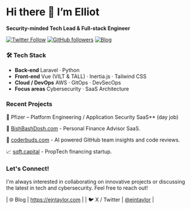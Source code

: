 # Hi there 👋 I’m Elliot
**Security-minded Tech Lead & Full-stack Engineer**

[![Twitter Follow](https://img.shields.io/twitter/follow/ejntaylor?style=social)](https://twitter.com/ejntaylor)
[![GitHub followers](https://img.shields.io/github/followers/ejntaylor?style=social)](https://github.com/ejntaylor)
[![Blog](https://img.shields.io/badge/Blog-ejntaylor.com-blue)](https://ejntaylor.com)


### 🛠️ Tech Stack

- **Back-end**  Laravel · Python  
- **Front-end**  Vue (VILT & TALL) · Inertia.js · Tailwind CSS  
- **Cloud / DevOps**  AWS · GitOps · DevSecOps  
- **Focus areas**  Cybersecurity · SaaS Architecture


### Recent Projects

💊 Pfizer – Platform Engineering / Application Security SaaS** (day job)  

💬 [BishBashDosh.com](https://bishbashdosh.com) - Personal Finance Advisor SaaS.

💬 [coderbuds.com](https://coderbuds.com) - AI powered GitHub team insights and code reviews.

📈 [sqft.capital](https://sqft.capital) - PropTech financing startup.


### Let's Connect!
I'm always interested in collaborating on innovative projects or discussing the latest in tech and cybersecurity. Feel free to reach out!

| 🌐 Blog | <https://ejntaylor.com> |
| 🐦 X / Twitter | [@ejntaylor](https://twitter.com/ejntaylor) |
